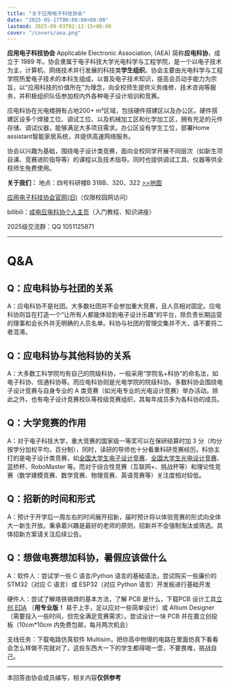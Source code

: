 ```yaml
---
title: "关于应用电子科技协会" 
date: "2025-05-17T00:00:00+08:00"
lastmod: 2025-09-03T02:12:15+08:00
cover: "/covers/aea.png"
---
```

**应用电子科技协会** Applicable Electronic Association, (AEA) 简称**应电科协**，成立于 1989 年。协会隶属于电子科技大学光电科学与工程学院，是一个以电子技术为主，计算机、网络技术并行发展的科技类**学生组织**。协会主要由光电科学与工程学院热爱电子技术的本科生组成，以普及电子技术知识，提高会员动手能力为宗旨，以“应用科技的价值所在”为理念，向全校师生提供义务维修、技术咨询等服务，并积极组织队伍参加校内外各种电子设计培训和竞赛。

应电科协在光电楼拥有占地200+ m²区域，包括硬件搭建区以及办公区。硬件搭建区设多个焊接工位、调试工位、以及机械加工区和化学加工区，拥有充足的元件存储、调试仪器，能够满足大多项目需求。办公区设有学生工位，部署Home assistant智能家居系统，并提供高速网络服务。

协会以兴趣为基础，围绕电子设计类竞赛，面向全校同学开展不同层次（如新生项目课、竞赛进阶指导等）的课程以及技术指导。同时也提供调试工具、仪器等供全校师生免费使用。

**关于我们：**
地点：四号科研楼B 318B、320、322 [>>地图](https://j.map.baidu.com/88/NY4k)

[应用电子科技协会官网(旧)](http://aea1989.tech/main/)（仅限校园网访问）

bilibili：[成电应电科协个人主页](https://space.bilibili.com/512380538)（入门教程、知识讲座）

2025级交流群：QQ 1051125871
___
# Q&A
## Q：应电科协与社团的关系
A：应电科协不是社团。大多数社团并不会参加重大竞赛，且人员相对固定。应电科协则旨在打造一个“让所有人都能体验到电子设计乐趣”的平台，除负责长期运营的理事和会长外并无明确的人员名单。科协与社团的管理交集并不大，请不要将二者混淆。
## Q：应电科协与其他科协的关系
A：大多数工科学院均有自己的院级科协，一般采用“学院名+科协”的命名法，如电子科协、信通科协等。而应电科协则是光电学院的院级科协。多数科协会围绕电子设计竞赛与自身专业的 A 类竞赛（如光电专业的光电设计竞赛）举办活动。除此之外，也有电子设计竞赛校队等校级竞赛组织，其每年成员多为各科协的成员。
## Q：大学竞赛的作用
A：对于电子科技大学，重大竞赛的国家级一等奖可以在保研结算时加 3 分（均分按学分加权平均，百分制），同时，读研的导师也十分看重科研竞赛经历。科协主打的是电子设计类竞赛，如[全国大学生电子设计竞赛](https://baike.baidu.com/item/%E5%85%A8%E5%9B%BD%E5%A4%A7%E5%AD%A6%E7%94%9F%E7%94%B5%E5%AD%90%E8%AE%BE%E8%AE%A1%E7%AB%9E%E8%B5%9B/9274813?fr=ge_ala)、[全国大学生光电设计竞赛](https://baike.baidu.com/item/%E5%85%A8%E5%9B%BD%E5%A4%A7%E5%AD%A6%E7%94%9F%E5%85%89%E7%94%B5%E8%AE%BE%E8%AE%A1%E7%AB%9E%E8%B5%9B?fromModule=lemma_search-box)、蓝桥杯、RoboMaster 等。而对于综合性竞赛（互联网+、挑战杯等）和理论性竞赛（数学建模竞赛、数学竞赛、物理竞赛、英语竞赛等）关注度相对较低。
## Q：招新的时间和形式
A：预计于开学后一周左右的时间展开招新，届时预计将以体验竞赛的形式向全体大一新生开放。秉承着兴趣是最好的老师的原则，招新并不会强制淘汰或筛选。具体招新方案请关注后续公告。
## Q：想做电赛想加科协，暑假应该做什么
A：软件人：尝试学一些 C 语言/Python 语言的基础语法，尝试购买一些廉价的 STM32（对应 C 语言）或 ESP32（对应 Python 语言）开发板进行基础开发

硬件人：尝试了解烙铁锡焊的基本方法，了解 PCB 是什么，下载PCB 设计工具[立创 EDA](https://lceda.cn/) （**用专业版！** 易于上手，足以应对一些简单设计）或 Altium Designer（需要投入一些时间，但完全满足竞赛需求）。尝试设计一块 PCB 并在嘉立创投板（10cm*10cm 内免费包邮，每月两次机会）

支线任务：下载电路仿真软件 Multisim，把你高中物理的电路在里面仿真下看看会怎么样做不完就对了，这些东西大一下的学生都得喝一壶，不要畏难，挑战自己。

---
本回答由协会成员编写，相关内容**仅供参考**